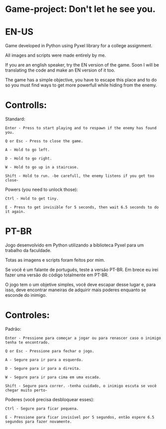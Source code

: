 # Game-project: Don't let he see you.

# EN-US

Game developed in Python using Pyxel library for a college assignment. 

All images and scripts were made entirely by me.

If you are an english speaker, try the EN version of the game. Soon I will be translating the code and make an EN version of it too.

The game has a simple objective, you have to escape this place and to do so you must find ways to get more powerfull while hiding from the enemy.


# Controlls:

  Standard:
    
    Enter - Press to start playing and to respawn if the enemy has found you.
    
    Q or Esc - Press to close the game.
    
    A - Hold to go left.
    
    D - Hold to go right.
    
    W - Hold to go up in a staircase.
    
    Shift - Hold to run. -be carefull, the enemy listens if you get too close-
    

  Powers (you need to unlock those):
  
    Ctrl - Hold to get tiny.
    
    E - Press to get invisible for 5 seconds, then wait 6.5 seconds to do it again.

# PT-BR

Jogo desenvolvido em Python utilizando a biblioteca Pyxel para um trabalho da faculdade.

Totas as imagens e scripts foram feitos por mim.

Se você é um falante de português, teste a versão PT-BR. Em brece eu irei fazer uma versão do código totalmente em PT-BR.

O jogo tem o um objetive simples, você deve escapar desse lugar e, para isso, deve encontrar maneiras de adquirir mais poderes enquanto se esconde do inimigo.


# Controles:

  Padrão:
  
    Enter - Pressione para começar a jogar ou para renascer caso o inimigo tenha te encontrado.
    
    Q or Esc - Pressione para fechar o jogo.
    
    A - Segure para ir para a esquerda.
    
    D - Segure para ir para a direita.
    
    W - Segure para ir para cima em uma escada.
    
    Shift - Segure para correr. -tenha cuidado, o inimigo escuta se você chegar muito perto-


  Poderes (você precisa desbloquear esses):
  
    Ctrl - Segure para ficar pequena.
    
    E - Pressione para ficar invisível por 5 segundos, então espere 6.5 segundos para fazer novamente.
